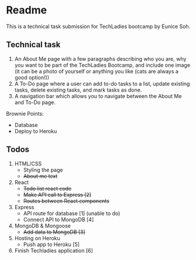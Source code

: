 # Readme

This is a technical task submission for TechLadies bootcamp by Eunice Soh.

## Technical task

1. An About Me page with a few paragraphs describing who you are, why you want to be part of the TechLadies Bootcamp, and include one image (it can be a photo of yourself or anything you like (cats are always a good option!))
2. A To-Do page where a user can add to-do tasks to a list, update existing tasks, delete existing tasks, and mark tasks as done.
3. A navigation bar which allows you to navigate between the About Me and To-Do page.

Brownie Points:
- Database
- Deploy to Heroku

## Todos

1. HTML/CSS
    - Styling the page
    - ~~About me text~~
2. React
    - ~~Todo list react code~~
    - ~~Make API call to Express [2]~~
    - ~~Routes between React components~~
3. Express
    - API route for database [1] (unable to do)
    - Connect API to MongoDB [4]
4. MongoDB & Mongoose
    - ~~Add data to MongoDB [3]~~
5. Hosting on Heroku
    - Push app to Heroku [5]
6. Finish Techladies application [6]